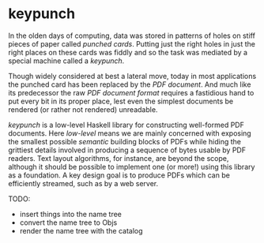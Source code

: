 # keypunch

In the olden days of computing, data was stored in patterns of holes on stiff pieces of paper called _punched cards_. Putting just the right holes in just the right places on these cards was fiddly and so the task was mediated by a special machine called a _keypunch_.

Though widely considered at best a lateral move, today in most applications the punched card has been replaced by the _PDF document_. And much like its predecessor the raw _PDF document format_ requires a fastidious hand to put every bit in its proper place, lest even the simplest documents be rendered (or rather not rendered) unreadable.

_keypunch_ is a low-level Haskell library for constructing well-formed PDF documents. Here _low-level_ means we are mainly concerned with exposing the smallest possible _semantic_ building blocks of PDFs while hiding the grittiest details involved in producing a sequence of bytes usable by PDF readers. Text layout algorithms, for instance, are beyond the scope, although it should be possible to implement one (or more!) using this library as a foundation. A key design goal is to produce PDFs which can be efficiently streamed, such as by a web server.

TODO:
- insert things into the name tree
- convert the name tree to Objs
- render the name tree with the catalog
